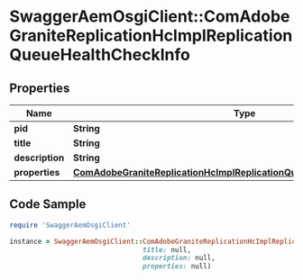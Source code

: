 # SwaggerAemOsgiClient::ComAdobeGraniteReplicationHcImplReplicationQueueHealthCheckInfo

## Properties

Name | Type | Description | Notes
------------ | ------------- | ------------- | -------------
**pid** | **String** |  | [optional] 
**title** | **String** |  | [optional] 
**description** | **String** |  | [optional] 
**properties** | [**ComAdobeGraniteReplicationHcImplReplicationQueueHealthCheckProperties**](ComAdobeGraniteReplicationHcImplReplicationQueueHealthCheckProperties.md) |  | [optional] 

## Code Sample

```ruby
require 'SwaggerAemOsgiClient'

instance = SwaggerAemOsgiClient::ComAdobeGraniteReplicationHcImplReplicationQueueHealthCheckInfo.new(pid: null,
                                 title: null,
                                 description: null,
                                 properties: null)
```


